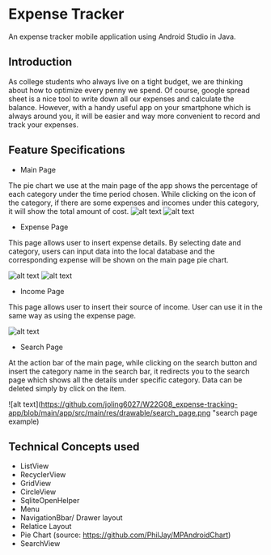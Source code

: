 # Expense Tracker

An expense tracker mobile application using Android Studio in Java.

## Introduction
As college students who always live on a tight budget, we are thinking about how to optimize every penny we spend. 
Of course, google spread sheet is a nice tool to write down all our expenses and calculate the balance. 
However, with a handy useful app on your smartphone which is always around you, it will be easier and way more convenient to record and track your expenses.

## Feature Specifications
- Main Page

The pie chart we use at the main page of the app shows the percentage of each category under the time period chosen. 
While clicking on the icon of the category, if there are some expenses and incomes under this category, it will show the total amount of cost.
![alt text](https://github.com/joling6027/W22G08_expense-tracking-app/blob/main/app/src/main/res/drawable/splash.png "splash")
![alt text](https://github.com/joling6027/W22G08_expense-tracking-app/blob/main/app/src/main/res/drawable/mainPage_withoutData.png "main page without data")

- Expense Page

This page allows user to insert expense details. 
By selecting date and category, users can input data into the local database and the corresponding expense will be shown on the main page pie chart.

![alt text](https://github.com/joling6027/W22G08_expense-tracking-app/blob/main/app/src/main/res/drawable/expense_page.png "expense page calculator view")
![alt text](https://github.com/joling6027/W22G08_expense-tracking-app/blob/main/app/src/main/res/drawable/expense_page_cat.png "expense page with category")

- Income Page

This page allows user to insert their source of income. User can use it in the same way as using the expense page.

![alt text](https://github.com/joling6027/W22G08_expense-tracking-app/blob/main/app/src/main/res/drawable/income_page.png "income page")

- Search Page

At the action bar of the main page, while clicking on the search button and insert the category name in the search bar, 
it redirects you to the search page which shows all the details under specific category. Data can be deleted simply by click on the item.

![alt text](https://github.com/joling6027/W22G08_expense-tracking-app/blob/main/app/src/main/res/drawable/search_page.png "search page example)

## Technical Concepts used
- ListView
- RecyclerView
- GridView
- CircleView
- SqliteOpenHelper
- Menu
- NavigationBbar/ Drawer layout
- Relatice Layout
- Pie Chart (source: https://github.com/PhilJay/MPAndroidChart)
- SearchView

